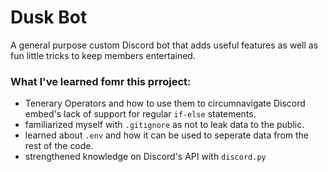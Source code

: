 # Dusk Bot
A general purpose custom Discord bot that adds useful features as well as fun little tricks to keep members entertained.  

### What I've learned fomr this prroject:
- Tenerary Operators and how to use them to circumnavigate Discord embed's lack of support for regular `if-else` statements.
- familiarized myself with `.gitignore` as not to leak data to the public.
- learned about `.env` and how it can be used to seperate data from the rest of the code.
- strengthened knowledge on Discord's API with `discord.py`